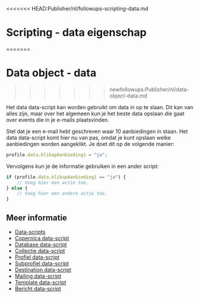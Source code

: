 <<<<<<< HEAD:Publisher/nl/followups-scripting-data.md
# Scripting - data eigenschap
=======
# Data object - data
>>>>>>> newfollowups:Publisher/nl/data-object-data.md

Het data data-script kan worden gebruikt om data in op te slaan. Dit kan 
van alles zijn, maar over het algemeen kun je het beste data opslaan die 
gaat over events die in je e-mails plaatsvinden.

Stel dat je een e-mail hebt geschreven waar 10 aanbiedingen in
staan. Het data data-script komt hier nu van pas, omdat je kunt opslaan 
welke aanbiedingen worden aangeklikt. Je doet dit op de volgende manier:

```javascript
profile.data.klikopAanbieding1 = "ja";
```

Vervolgens kun je de informatie gebruiken in een ander script:

```javascript
if (profile.data.klikopAanbieding1 == "ja") {
    // Voeg hier een actie toe.
} else {
    // Voeg hier een andere actie toe.
}
```

## Meer informatie

* [Data-scripts](./data-object)
* [Copernica data-script](./data-object-copernica)
* [Database data-script](./data-object-database)
* [Collectie data-script](./data-object-collection)
* [Profiel data-script](./data-object-profile)
* [Subprofiel data-script](./data-object-subprofile)
* [Destination data-script](./data-object-destination)
* [Mailing data-script](./data-object-mailing)
* [Template data-script](./data-object-template)
* [Bericht data-script](./data-object-message)
